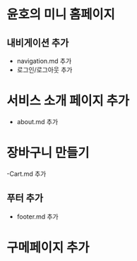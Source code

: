 #  윤호의 미니 홈페이지


## 내비게이션 추가
- navigation.md 추가
- 로그인/로그아웃 추가

# 서비스 소개 페이지 추가
- about.md 추가

# 장바구니 만들기
-Cart.md 추가

## 푸터 추가
- footer.md 추가

# 구메페이지 추가